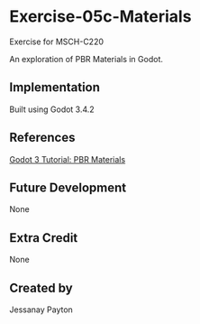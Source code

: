 # Exercise-05c-Materials

Exercise for MSCH-C220

An exploration of PBR Materials in Godot.

## Implementation

Built using Godot 3.4.2

## References

[Godot 3 Tutorial: PBR Materials](https://www.youtube.com/watch?v=pM5j8x71HcE)

## Future Development

None

## Extra Credit

None

## Created by 

Jessanay Payton 
```
